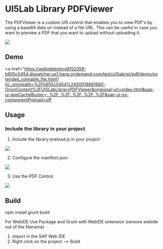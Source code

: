 # UI5Lab Library PDFViewer
The PDFViewer is a custom UI5 control that enables you to view PDF's by using a base64 data uri instead of a file URL. This can be useful in case you want to preview a PDF that you want to upload without uploading it.

<img src="https://github.com/zeroprg/UI5LabLibraryPDFViewer/blob/master/images/pdfviewer.gif"/>

## Demo
<a href="https://webidetesting8152058-b955c0454.dispatcher.us1.hana.ondemand.com/test/ui5lab/wl/pdf/demo/extended_runnable_file.html?hc_orionpath=%2Fb955c0454%24S0018661680-OrionContent%2FUI5LabLibraryPDFViewer&origional-url=index.html&sap-ui-appCacheBuster=..%2F..%2F..%2F..%2F..%2F&sap-ui-xx-componentPreload=off</a>

## Usage


### Include the library in your project
1. Include the library-preload.js in your project
<img src="https://github.com/zeroprg/UI5LabLibraryPDFViewer/blob/master/images/includelib.png"/>

2. Configure the manifest.json
<img src="https://github.com/zeroprg/UI5LabLibraryPDFViewer/blob/master/images/manifestlib.png"/>

3. Use the PDF Control
<img src="https://github.com/zeroprg/UI5LabLibraryPDFViewer/blob/master/images/pdfview.png"/>

## Build
npm install
grunt build

For WebIDE
Use Package and Grunt with WebIDE extension (remove webide out of the filename)
1. import in the SAP Web IDE
2. Right click on the project --> Build 
